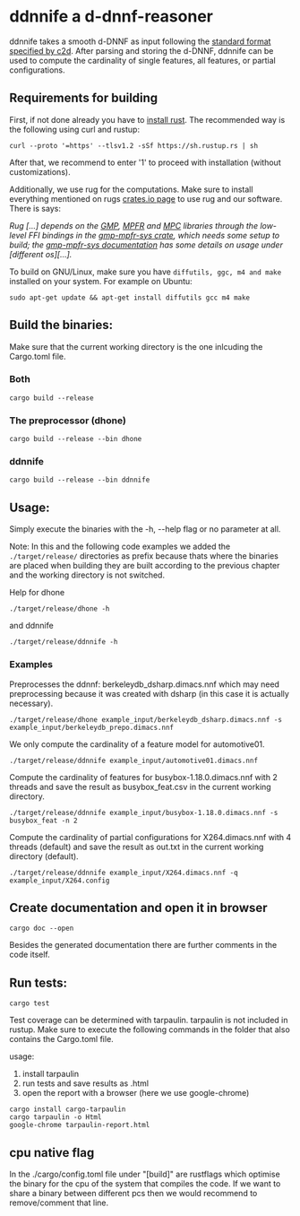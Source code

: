 # ddnnife a d-dnnf-reasoner

ddnnife takes a smooth d-DNNF as input following the [standard format specified by c2d](http://reasoning.cs.ucla.edu/c2d/). After parsing and storing the d-DNNF, ddnnife can be used to compute the cardinality of single features, all features, or partial configurations.

## Requirements for building

First, if not done already you have to [install rust](https://www.rust-lang.org/tools/install). The recommended way is the following using curl and rustup:
```properties
curl --proto '=https' --tlsv1.2 -sSf https://sh.rustup.rs | sh
```
After that, we recommend to enter '1' to proceed with installation (without customizations).

Additionally, we use rug for the computations. Make sure to install everything mentioned on rugs [crates.io page](https://crates.io/crates/rug) to use rug and our software. There is says:

*Rug [...] depends on the [GMP](https://gmplib.org/), [MPFR](https://www.mpfr.org/) and [MPC](https://www.multiprecision.org/mpc/) libraries through the low-level FFI bindings in the [gmp-mpfr-sys crate](https://crates.io/crates/gmp-mpfr-sys), which needs some setup to build; the [gmp-mpfr-sys documentation](https://docs.rs/gmp-mpfr-sys/1.4.7/gmp_mpfr_sys/index.html) has some details on usage under [different os][...].*

To build on GNU/Linux, make sure you have ```diffutils, ggc, m4 and make``` installed on your system. For example on Ubuntu:
```properties
sudo apt-get update && apt-get install diffutils gcc m4 make
```


## Build the binaries:
Make sure that the current working directory is the one inlcuding the Cargo.toml file.

### Both
```properties
cargo build --release
```

### The preprocessor (dhone)
```properties
cargo build --release --bin dhone
```

### ddnnife
```properties
cargo build --release --bin ddnnife
```

## Usage:
Simply execute the binaries with the -h, --help flag or no parameter at all.

Note: In this and the following code examples we added the ```./target/release/``` directories as prefix because thats where the binaries are placed when building they are built according to the previous chapter and the working directory is not switched.

Help for dhone
```properties
./target/release/dhone -h
```

and ddnnife
```properties
./target/release/ddnnife -h
```

### Examples
Preprocesses the ddnnf: berkeleydb_dsharp.dimacs.nnf which may need preprocessing because it was created with dsharp (in this case it is actually necessary).
```properties
./target/release/dhone example_input/berkeleydb_dsharp.dimacs.nnf -s example_input/berkeleydb_prepo.dimacs.nnf
```
We only compute the cardinality of a feature model for automotive01.
```properties
./target/release/ddnnife example_input/automotive01.dimacs.nnf
```

Compute the cardinality of features for busybox-1.18.0.dimacs.nnf with 2 threads and save the result as busybox_feat.csv in the current working directory.
```properties
./target/release/ddnnife example_input/busybox-1.18.0.dimacs.nnf -s busybox_feat -n 2
```

Compute the cardinality of partial configurations for X264.dimacs.nnf with 4 threads (default) and save the result as out.txt in the current working directory (default).
```properties
./target/release/ddnnife example_input/X264.dimacs.nnf -q example_input/X264.config
```
## Create documentation and open it in browser

```properties
cargo doc --open
```

Besides the generated documentation there are further comments in the code itself.

## Run tests:
```properties
cargo test
```

Test coverage can be determined with tarpaulin. tarpaulin is not included in rustup.
Make sure to execute the following commands in the folder that also contains the Cargo.toml file.

usage:
1) install tarpaulin
2) run tests and save results as .html
3) open the report with a browser (here we use google-chrome)
```properties
cargo install cargo-tarpaulin
cargo tarpaulin -o Html
google-chrome tarpaulin-report.html
```

## cpu native flag
In the ./cargo/config.toml file under "[build]" are rustflags which optimise the binary for the cpu of the system that compiles the code. If we want to share a binary between different pcs then we would recommend to remove/comment that line.
